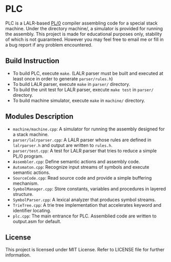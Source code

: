 PLC
===

PLC is a LALR-based [PL/0](http://en.wikipedia.org/wiki/PL/0) compiler assembling code for a special stack machine. Under the directory machine/, a simulator is provided for running the assembly.
This project is made for educational purposes only, stability of which is not guaranteed. However you may feel free to email me or fill in a bug report if any problem encountered.

Build Instruction
-----------------
* To build PLC, execute `make`. (LALR parser must be built and executed at least once in order to generate `parser/rules.h`)
* To build LALR parser, execute `make` in `parser/` directory.
* To build the unit test for LALR parser, execute `make test` in `parser/` directory.
* To build machine simulator, execute `make` in `machine/` directory.

Modules Description
-------------------
* `machine/machine.cpp`: A simulator for running the assembly designed for a stack machine.
* `parser/lalrparser.cpp`: A LALR parser whose rules are defined in `lalrparser.h` and output are written to `rules.h`.
* `parser/test.cpp`: A test for LALR parser that tries to reduce a simple PL/0 program.
* `Assembler.cpp`: Define semantic actions and assembly code.
* `Automaton.cpp`: Recognize input streams of symbols and execute semantic actions.
* `SourceCode.cpp`: Read source code and provide a simple buffering mechanism.
* `SymbolManager.cpp`: Store constants, variables and procedures in layered structure.
* `SymbolParser.cpp`: A lexical analyzer that produces symbol streams.
* `TrieTree.cpp`: A trie tree implementation that accelerates keyword and identifier locating.
* `plc.cpp`: The main entrance for PLC. Assemblied code are written to output.asm for default.

License
-------
This project is licensed under MIT License. Refer to LICENSE file for further information.